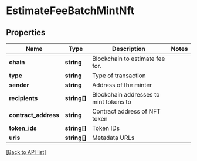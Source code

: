 # EstimateFeeBatchMintNft

## Properties

Name | Type | Description | Notes
------------ | ------------- | ------------- | -------------
**chain** | **string** | Blockchain to estimate fee for. |
**type** | **string** | Type of transaction |
**sender** | **string** | Address of the minter |
**recipients** | **string[]** | Blockchain addresses to mint tokens to |
**contract_address** | **string** | Contract address of NFT token |
**token_ids** | **string[]** | Token IDs |
**urls** | **string[]** | Metadata URLs |

[[Back to API list]](../../README.md#api-endpoints)
